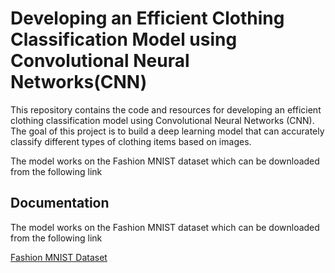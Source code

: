 
# Developing an Efficient Clothing Classification Model using Convolutional Neural Networks(CNN)

This repository contains the code and resources for developing an efficient clothing classification model using Convolutional Neural Networks (CNN). The goal of this project is to build a deep learning model that can accurately classify different types of clothing items based on images.

The model works on the Fashion MNIST dataset which can be downloaded from the following link 


## Documentation
The model works on the Fashion MNIST dataset which can be downloaded from the following link

[Fashion MNIST Dataset](https://www.kaggle.com/datasets/zalando-research/fashionmnist)

